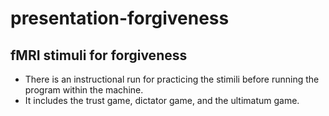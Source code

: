 # presentation-forgiveness

## fMRI stimuli for forgiveness

- There is an instructional run for practicing the stimili before running the program within the machine. 
- It includes the trust game, dictator game, and the ultimatum game.

